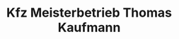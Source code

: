---
title: "Kfz Meisterbetrieb Thomas Kaufmann"
url: /freiburg-im-breisgau/kfz-meisterbetrieb-thomas-kaufmann/
shop: Autowerkstatt
---